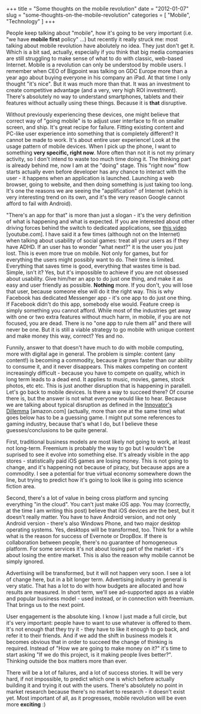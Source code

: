 +++
title = "Some thoughts on the mobile revolution"
date = "2012-01-07"
slug = "some-thoughts-on-the-mobile-revolution"
categories = [ "Mobile", "Technology" ]
+++

People keep talking about "mobile", how it's going to be very important (i.e. "we have **mobile first** policy" ...) but recently it really struck me: most talking about mobile revolution have abolutely no idea. They just don't get it. Which is a bit sad, actually, especially if you think that big media companies are still struggling to make sense of what to do with classic, web-based Internet. Mobile is a revolution can only be understood by mobile users. I remember when CEO of Bigpoint was talking on GDC Europe more than a year ago about buying everyone in his company an iPad. At that time I only thought "it's nice". But it was much more than that. It was an investment to create competitive advantage (and a very, very high ROI investment). There's absolutely no way to understand smartphones, tablets and their features without actually using these things. Because it is **that** disruptive.

Without previously experiencing these devices, one might believe that correct way of "going mobile" is to adjust user interface to fit on smaller screen, and ship. It's great recipe for failure. Fitting existing content and PC-like user experience into something that is completely different? It cannot be made to work. It's about entire user experience! Look at the usage pattern of mobile devices. When I pick up the phone, I want to something **very specific, right now**. More often than not it is not my primary activity, so I don't intend to waste too much time doing it. The thinking part is already behind me, now I am at the "doing" stage. This "right now" flow starts actually even before developer has any chance to interact with the user - it happens when an application is launched. Launching a web browser, going to website, and then doing something is just taking too long. It's one the reasons we are seeing the "applification" of Internet (which is very interesting trend on its own, and it's the very reason Google cannot afford to fail with Android).

"There's an app for that" is more than just a slogan - it's the very definition of what is happening and what is expected. If you are interested about other driving forces behind the switch to dedicated applications, see [this video](http://www.youtube.com/watch?v=BiYNs5uPPEE) [youtube.com]. I have said it a few times (although not on the Internet) when talking about usability of social games: treat all your users as if they have ADHD. If an user has to wonder "what next?" it is the user you just lost. This is even more true on mobile. Not only for games, but for everything the users might possibly want to do. Their time is limited. Everything that saves time is good, everything that wastes time is bad. Simple, isn't it? Yes, but it's impossible to achieve if you are not obsessed about usability. Give him/her an app to do just one thing, and make it as easy and user friendly as possible. **Nothing** more. If you don't, you will lose that user, because someone else will do it the right way. This is why Facebook has dedicated Messenger app - it's one app to do just one thing. If Facebook didn't do this app, somebody else would. Feature creep is simply something you cannot afford. While most of the industries get away with one or two extra features without much harm, in mobile, if you are not focused, you are dead. There is no "one app to rule them all" and there will never be one. But it is still a viable strategy to go mobile with unique content and make money this way, correct? Yes and no.

Funnily, answer to that doesn't have much to do with mobile computing, more with digital age in general. The problem is simple: content (any content!) is becoming a commodity, because it grows faster than our ability to consume it, and it never disappears. This makes competing on content increasingly difficult - because you have to compete on quality, which in long term leads to a dead end. It applies to music, movies, games, stock photos, etc etc. This is just another disruption that is happening in parallell. Let's go back to mobile devices. Is there a way to succeed there? Of course there is, but the answer is not what everyone would like to hear. Because we are talking about typical disruption as defined in the [Innovator's Dillemma](http://www.amazon.com/Innovators-Dilemma-Technologies-Cause-ebook/dp/B004OC07GM/ref=sr_1_4?ie=UTF8&qid=1325951575&sr=8-4) [amazon.com] (actually, more than one at the same time) what goes below has to be a guessing game. I might put some references to gaming industry, because that's what I do, but I believe these guesses/conclusions to be quite general.

First, traditional business models are most likely not going to work, at least not long-term. Freemium is probably the way to go but I wouldn't be suprised to see it evolve into something else. It's already visible in the app stores - statistically paid iOS games are losing money. This is not going to change, and it's happening not because of piracy, but because apps are a commodity. I see a potential for true virtual economy somewhere down the line, but trying to predict how it's going to look like is going into science fiction area.

Second, there's a lot of value in being cross platform and syncing everything "in the cloud". You can't just make iOS app. You may (correctly, at the time I am writing this post) believe that iOS devices are the best, but it doesn't really matter. You have to have Android version, and not only Android version - there's also Windows Phone, and two major desktop operating systems. Yes, desktops will be transformed, too. Think for a while what is the reason for success of Evernote or DropBox. If there is collaboration between people, there's no guarantee of homogeneous platform. For some services it's not about losing part of the market - it's about losing the entire market. This is also the reason why mobile cannot be simply ignored.

Advertising will be transformed, but it will not happen very soon. I see a lot of change here, but in a bit longer term. Advertising industry in general is very static. That has a lot to do with how budgets are allocated and how results are measured. In short term, we'll see ad-supported apps as a viable and popular business model - used instead, or in connection with freemium. That brings us to the next point.

User engagement is the absolute king. I know I just made a full circle, but it's very important: people have to want to use whatever is offered to them. It's not enough that they try it - they have to like it enough to go back, and refer it to their friends. And if we add the shift in business models it becomes obvious that in order to succeed the change of thinking is required. Instead of "How we are going to make money on it?" it's time to start asking "If we do this project, is it making people lives better?". Thinking outside the box matters more than ever.

There will be a lot of failures, and a lot of success stories. It will be very hard, if not impossible, to predict which one is which before actually building it and trying it out with the users. There's absolutely no point in market research because there's no market to research - it doesn't exist yet. Most important of all, as it progresses, mobile revolution will be even more **exciting** :)
